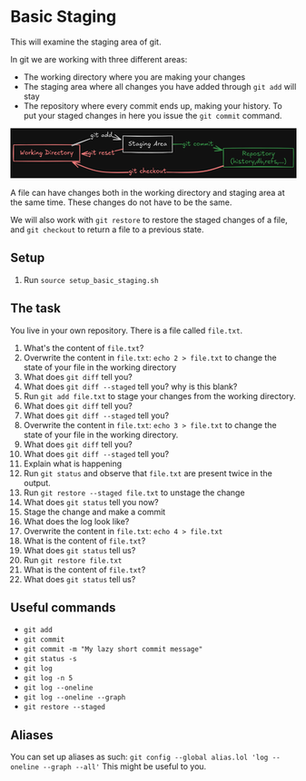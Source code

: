 # Basic Staging

This will examine the staging area of git.

In git we are working with three different areas:

* The working directory where you are making your changes
* The staging area where all changes you have added through `git add` will stay
* The repository where every commit ends up, making your history. To put your staged changes in here you issue the `git commit` command.

![git areas](./images/git_basics-areas.png)


A file can have changes both in the working directory and staging area at the same time.
These changes do not have to be the same.

We will also work with `git restore` to restore the staged changes of a file, and `git checkout` to return a file to a previous state.

## Setup

1. Run `source setup_basic_staging.sh`

## The task

You live in your own repository. There is a file called `file.txt`.

1. What's the content of `file.txt`?
2. Overwrite the content in `file.txt`: `echo 2 > file.txt` to change the state of your file in the working directory
3. What does `git diff` tell you?
4. What does `git diff --staged` tell you? why is this blank?
5. Run `git add file.txt` to stage your changes from the working directory.
6. What does `git diff` tell you?
7. What does `git diff --staged` tell you?
8. Overwrite the content in `file.txt`: `echo 3 > file.txt` to change the state of your file in the working directory.
9. What does `git diff` tell you?
10. What does `git diff --staged` tell you?
11. Explain what is happening
12. Run `git status` and observe that `file.txt` are present twice in the output.
13. Run `git restore --staged file.txt` to unstage the change
14. What does `git status` tell you now?
15. Stage the change and make a commit
16. What does the log look like?
17. Overwrite the content in `file.txt`: `echo 4 > file.txt`
18. What is the content of `file.txt`?
19. What does `git status` tell us?
20. Run `git restore file.txt`
21. What is the content of `file.txt`?
22. What does `git status` tell us?

## Useful commands

- `git add`
- `git commit`
- `git commit -m "My lazy short commit message"`
- `git status -s`
- `git log`
- `git log -n 5`
- `git log --oneline`
- `git log --oneline --graph`
- `git restore --staged`

## Aliases

You can set up aliases as such:
`git config --global alias.lol 'log --oneline --graph --all'`
This might be useful to you.
